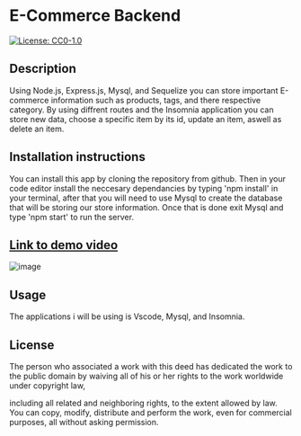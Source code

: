 # E-Commerce Backend

  [![License: CC0-1.0](https://img.shields.io/badge/License-CC0_1.0-lightgrey.svg)](http://creativecommons.org/publicdomain/zero/1.0/)

  ## Description 
  Using Node.js, Express.js, Mysql, and Sequelize you can store important E-commerce information such as products, tags, and there respective category. By using diffrent routes and the Insomnia application you can store new data, choose a specific item by its id, update an item, aswell as delete an item.
 
  ## Installation instructions
 You can install this app by cloning the repository from github. Then in your code editor install the neccesary dependancies by typing 'npm install' in your terminal, after that you will need to use Mysql to create the database that will be storing our store information. Once that is done exit Mysql and type 'npm start' to run the server.
 
 ## [Link to demo video]()
 
 ![image](https://drive.google.com/uc?export=view&id=1mIGL2o0l05TRcPvOxaxBbukpQiNy0q6e)
 
 ## Usage
 The applications i will be using is Vscode, Mysql, and Insomnia.
  
  ## License
 The person who associated a work with this deed has dedicated the work to the public domain by waiving all of his or her rights to the work worldwide under copyright law,

 including all related and neighboring rights, to the extent allowed by law.
 You can copy, modify, distribute and perform the work, even for commercial purposes, all without asking permission.
